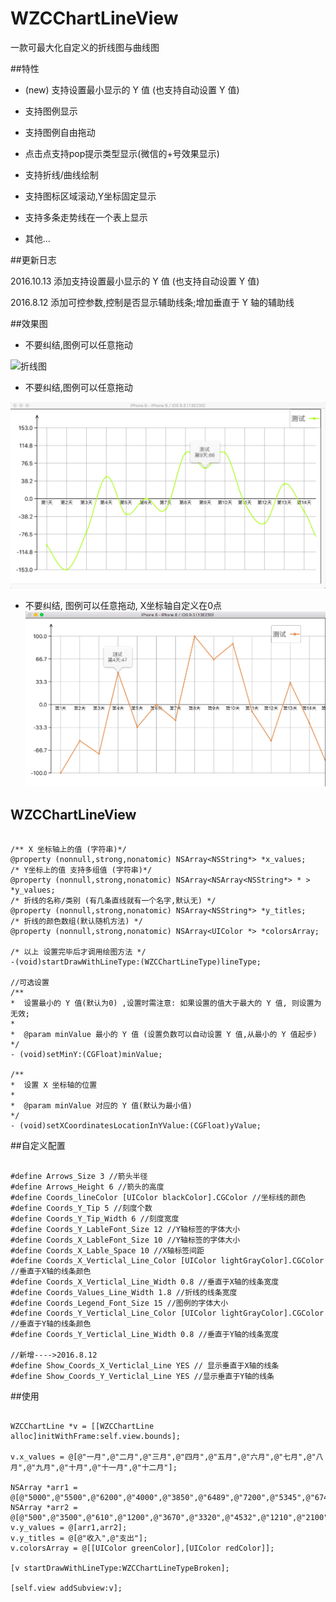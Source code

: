 # WZCChartLineView
一款可最大化自定义的折线图与曲线图

##特性

* (new) 支持设置最小显示的 Y 值 (也支持自动设置 Y 值)

* 支持图例显示
* 支持图例自由拖动
* 点击点支持pop提示类型显示(微信的+号效果显示)
* 支持折线/曲线绘制
* 支持图标区域滚动,Y坐标固定显示
* 支持多条走势线在一个表上显示
* 其他...

##更新日志

2016.10.13 添加支持设置最小显示的 Y 值 (也支持自动设置 Y 值)

2016.8.12 添加可控参数,控制是否显示辅助线条;增加垂直于 Y 轴的辅助线

##效果图

* 不要纠结,图例可以任意拖动

![折线图](002.png)

* 不要纠结,图例可以任意拖动

![曲线图](001.png)

* 不要纠结, 图例可以任意拖动, X坐标轴自定义在0点
![曲线图](003.png)


## WZCChartLineView

~~~~objc

/** X 坐标轴上的值 (字符串)*/
@property (nonnull,strong,nonatomic) NSArray<NSString*> *x_values;
/* Y坐标上的值 支持多组值 (字符串)*/
@property (nonnull,strong,nonatomic) NSArray<NSArray<NSString*> * > *y_values;
/* 折线的名称/类别 (有几条直线就有一个名字,默认无) */
@property (nonnull,strong,nonatomic) NSArray<NSString*> *y_titles;
/* 折线的颜色数组(默认随机方法) */
@property (nonnull,strong,nonatomic) NSArray<UIColor *> *colorsArray;

/* 以上 设置完毕后才调用绘图方法 */
-(void)startDrawWithLineType:(WZCChartLineType)lineType;

//可选设置
/**
*  设置最小的 Y 值(默认为0) ,设置时需注意: 如果设置的值大于最大的 Y 值, 则设置为无效;
*
*  @param minValue 最小的 Y 值 (设置负数可以自动设置 Y 值,从最小的 Y 值起步)
*/
- (void)setMinY:(CGFloat)minValue;

/**
*  设置 X 坐标轴的位置
*
*  @param minValue 对应的 Y 值(默认为最小值)
*/
- (void)setXCoordinatesLocationInYValue:(CGFloat)yValue;

~~~~

##自定义配置

~~~~objc

#define Arrows_Size 3 //箭头半径
#define Arrows_Height 6 //箭头的高度
#define Coords_lineColor [UIColor blackColor].CGColor //坐标线的颜色
#define Coords_Y_Tip 5 //刻度个数
#define Coords_Y_Tip_Width 6 //刻度宽度
#define Coords_Y_LableFont_Size 12 //Y轴标签的字体大小
#define Coords_X_LableFont_Size 10 //Y轴标签的字体大小
#define Coords_X_Lable_Space 10 //X轴标签间距
#define Coords_X_Verticlal_Line_Color [UIColor lightGrayColor].CGColor //垂直于X轴的线条颜色
#define Coords_X_Verticlal_Line_Width 0.8 //垂直于X轴的线条宽度
#define Coords_Values_Line_Width 1.8 //折线的线条宽度
#define Coords_Legend_Font_Size 15 //图例的字体大小
#define Coords_Y_Verticlal_Line_Color [UIColor lightGrayColor].CGColor //垂直于Y轴的线条颜色
#define Coords_Y_Verticlal_Line_Width 0.8 //垂直于Y轴的线条宽度

//新增---->2016.8.12
#define Show_Coords_X_Verticlal_Line YES // 显示垂直于X轴的线条
#define Show_Coords_Y_Verticlal_Line YES //显示垂直于Y轴的线条

~~~~

##使用

~~~~objc

WZCChartLine *v = [[WZCChartLine alloc]initWithFrame:self.view.bounds];

v.x_values = @[@"一月",@"二月",@"三月",@"四月",@"五月",@"六月",@"七月",@"八月",@"九月",@"十月",@"十一月",@"十二月"];

NSArray *arr1 = @[@"5000",@"5500",@"6200",@"4000",@"3850",@"6489",@"7200",@"5345",@"6740",@"4980",@"4600",@"5390"];
NSArray *arr2 = @[@"500",@"3500",@"610",@"1200",@"3670",@"3320",@"4532",@"1210",@"2100",@"992",@"667",@"873"];
v.y_values = @[arr1,arr2];
v.y_titles = @[@"收入",@"支出"];
v.colorsArray = @[[UIColor greenColor],[UIColor redColor]];

[v startDrawWithLineType:WZCChartLineTypeBroken];

[self.view addSubview:v];

~~~~




